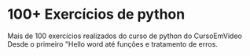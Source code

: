# 100+ Exercícios de python
Mais de 100 exercícios realizados do curso de python do CursoEmVideo
Desde o primeiro "Hello word até funções e tratamento de erros.
